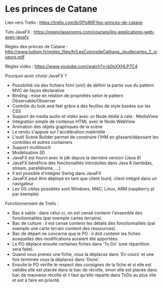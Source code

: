 # Les princes de Catane

Lien vers Trello : https://trello.com/b/0f1oRtlF/les-princes-de-catane

Tuto JavaFX : https://openclassrooms.com/courses/les-applications-web-avec-javafx

Règles des princes de Catane : http://www.ludism.fr/regles_files/fr/LesColonsdeCathane_Jeudecartes_2_joueurs.pdf

Règles vidéo : https://www.youtube.com/watch?v=b0sXXHLP7C4

Pourquoi avoir choisi JavaFX ?
- Possibilité via des fichiers fxml (xml) de définir la partie vue du pattern MVC de façon déclarative
- Binding : mise en relation de propriétés selon le pattern Observable/Observer
- Contrôle du look and feel grâce à des feuilles de style basées sur les CSS
- Support de media audio et vidéo avec un Node dédié à cela : MediaView
- Intégration simple de contenus HTML avec le Node WebView
- Animation des objets graphiques de la scène
- Le rendu s'appuie sur l'accélération matérielle
- L'outil Scene Builder permet de construire l'IHM en glissant/déposant les contrôles et autres containers
- Support multitouch
- Modélisation 3D
- JavaFX est fourni avec le jdk depuis la dernière version (Java 8)
- JavaFX bénéficie des fonctionalités introduites dans Java 8 (lambdas, stream, parallélisme, ...)
- Il est possible d'intégrer Swing dans JavaFX
- JavaFX peut être déployé en tant que client lourd, client intégré dans un navigateur
- Les OS cibles possibles sont Windows, MAC; Linux, ARM (raspberry pi par exemple)

Fonctionnement de Trello :
- Bac à sable : dans celui-ci, on est censé contenir l'ensemble des fonctionnalités (par exemple cartes terrains).
- Bac de culture : il est censé contenir les détails des fonctionnalités (par exemple une carte terrain contient des ressources).
- Bac de départ ne concerne que le PO : il doit contenir les fiches auxquelles des modifications auraient été apportées.
- Le PO déplace ensuite certaines fiches dans 'To Do' (une répartition sera faite).
- Quand vous prenez une fiche, vous la déplacez dans 'En cours' et une fois terminée vous la déplacez dans 'Done'.
- Ensuite le PO vérifie le respect des consignes de la fiche et si elle est validée elle est placée dans le bac de récolte, sinon elle est placée dans bac de mauvaise récolte et il faut qu'elle reparte dans ToDo au plus vite et est à faire en priorité.
